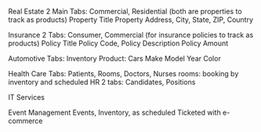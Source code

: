 Real Estate
  2 Main Tabs:  Commercial, Residential  (both are properties to track as products)
     Property Title
     Property Address, City, State, ZIP, Country
     
Insurance
  2 Tabs: Consumer, Commercial  (for insurance policies to track as products)
     Policy Title
     Policy Code, 
     Policy Description
     Policy Amount

Automotive 
     Tabs:  Inventory
       Product:  Cars
           Make
           Model
           Year
           Color

Health Care
     Tabs:  Patients, Rooms, Doctors, Nurses
        rooms:  booking by inventory and scheduled
HR
      2 tabs:  Candidates, Positions

IT Services

       

Event Management
        Events, Inventory, as scheduled
        Ticketed with e-commerce

